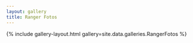 ```yaml
---
layout: gallery
title: Ranger Fotos
---
```


{% include gallery-layout.html gallery=site.data.galleries.RangerFotos %}
